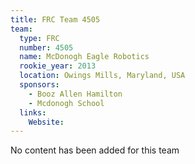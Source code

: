 ```yaml
---
title: FRC Team 4505
team:
  type: FRC
  number: 4505
  name: McDonogh Eagle Robotics
  rookie_year: 2013
  location: Owings Mills, Maryland, USA
  sponsors:
    - Booz Allen Hamilton
    - Mcdonogh School
  links:
    Website: 
---
```

No content has been added for this team